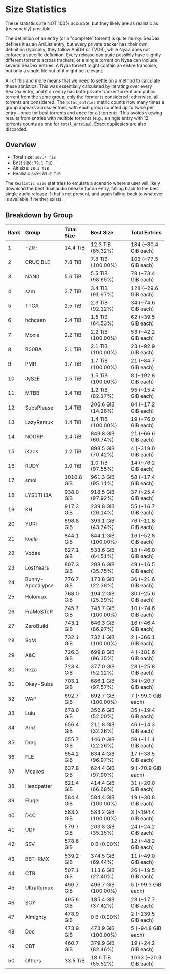 # Size Statistics

These statistics are NOT 100% accurate, but they likely are as realistic as (reasonably) possible.

The definition of an entry (or a "complete" torrent) is quite murky. SeaDex defines it as an AniList entry, but every private tracker has their own definition (typically, they follow AniDB or TVDB), while Nyaa does not enforce a specific definition. Every release can quite possibly have slightly different torrents across trackers, or a single torrent on Nyaa can include several SeaDex entries. A Nyaa torrent might contain an entire franchise, but only a single file out of it might be relevant.

All of this and more means that we need to settle on a method to calculate these statistics. This was essentially calculated by iterating over every SeaDex entry, and if an entry has both private tracker torrent and public torrent from the same group, only the former is considered; otherwise, all torrents are considered. The `total_entries` metric counts how many times a group appears across entries, with each group counted up to twice per entry—once for best torrents and once for alt torrents. This avoids skewing results from entries with multiple torrents (e.g., a single entry with 12 torrents counts as one for `total_entries`). Exact duplicates are also discarded.

## Overview

- Total size: `107.4 TiB`
- Best size: `79.1 TiB`
- Alt size: `28.3 TiB`
- Realistic size: `83.0 TiB`

The `Realistic size` stat tries to emulate a scenario where a user will likely download the best dual audio release for an entry, falling back to the best single audio release if that's not present, and again falling back to whatever is available if neither exists.


## Breakdown by Group

| Rank | Group            | Total Size | Best Size           | Total Entries         |
| :----| :----------------| :----------| :-------------------| :---------------------|
| 1    | -ZR-             | 14.4 TiB   | 12.3 TiB (85.32%)   | 184 (~80.4 GiB each)  |
| 2    | CRUCiBLE         | 7.8 TiB    | 7.8 TiB (100.00%)   | 103 (~77.5 GiB each)  |
| 3    | NAN0             | 5.6 TiB    | 5.5 TiB (98.65%)    | 78 (~73.4 GiB each)   |
| 4    | sam              | 3.7 TiB    | 3.4 TiB (91.97%)    | 128 (~29.6 GiB each)  |
| 5    | TTGA             | 2.5 TiB    | 2.3 TiB (92.12%)    | 34 (~74.6 GiB each)   |
| 6    | hchcsen          | 2.4 TiB    | 1.5 TiB (64.53%)    | 62 (~39.5 GiB each)   |
| 7    | Moxie            | 2.2 TiB    | 2.2 TiB (100.00%)   | 53 (~42.2 GiB each)   |
| 8    | B00BA            | 2.1 TiB    | 2.1 TiB (100.00%)   | 23 (~92.9 GiB each)   |
| 9    | PMR              | 1.7 TiB    | 1.7 TiB (100.00%)   | 21 (~84.7 GiB each)   |
| 10   | JySzE            | 1.5 TiB    | 1.5 TiB (100.00%)   | 8 (~192.8 GiB each)   |
| 11   | MTBB             | 1.4 TiB    | 1.2 TiB (82.17%)    | 95 (~15.4 GiB each)   |
| 12   | SubsPlease       | 1.4 TiB    | 206.6 GiB (14.28%)  | 84 (~17.2 GiB each)   |
| 13   | LazyRemux        | 1.4 TiB    | 1.4 TiB (100.00%)   | 19 (~76.0 GiB each)   |
| 14   | NOGRP            | 1.4 TiB    | 849.8 GiB (60.74%)  | 21 (~66.6 GiB each)   |
| 15   | iKaos            | 1.2 TiB    | 898.5 GiB (70.42%)  | 4 (~319.0 GiB each)   |
| 16   | RUDY             | 1.0 TiB    | 1.0 TiB (97.55%)    | 14 (~76.2 GiB each)   |
| 17   | smol             | 1010.8 GiB | 961.3 GiB (95.11%)  | 58 (~17.4 GiB each)   |
| 18   | LYS1TH3A         | 938.0 GiB  | 918.5 GiB (97.92%)  | 37 (~25.4 GiB each)   |
| 19   | KH               | 917.3 GiB  | 239.8 GiB (26.14%)  | 55 (~16.7 GiB each)   |
| 20   | YURI             | 898.8 GiB  | 393.1 GiB (43.74%)  | 76 (~11.8 GiB each)   |
| 21   | koala            | 844.1 GiB  | 844.1 GiB (100.00%) | 16 (~52.8 GiB each)   |
| 22   | Vodes            | 827.1 GiB  | 533.6 GiB (64.51%)  | 18 (~46.0 GiB each)   |
| 23   | LostYears        | 807.3 GiB  | 288.6 GiB (35.75%)  | 49 (~16.5 GiB each)   |
| 24   | Bunny-Apocalypse | 776.7 GiB  | 173.8 GiB (22.38%)  | 36 (~21.6 GiB each)   |
| 25   | Holomux          | 768.0 GiB  | 194.2 GiB (25.29%)  | 30 (~25.6 GiB each)   |
| 26   | FraMeSToR        | 745.7 GiB  | 745.7 GiB (100.00%) | 10 (~74.6 GiB each)   |
| 27   | ZeroBuild        | 743.1 GiB  | 646.3 GiB (86.97%)  | 16 (~46.4 GiB each)   |
| 28   | SoM              | 732.1 GiB  | 732.1 GiB (100.00%) | 2 (~366.1 GiB each)   |
| 29   | A&C              | 726.3 GiB  | 699.8 GiB (96.35%)  | 4 (~181.6 GiB each)   |
| 30   | Reza             | 723.4 GiB  | 377.0 GiB (52.12%)  | 28 (~25.8 GiB each)   |
| 31   | Okay-Subs        | 703.1 GiB  | 686.1 GiB (97.57%)  | 34 (~20.7 GiB each)   |
| 32   | WAP              | 692.7 GiB  | 692.7 GiB (100.00%) | 7 (~99.0 GiB each)    |
| 33   | Lulu             | 678.0 GiB  | 352.6 GiB (52.00%)  | 35 (~19.4 GiB each)   |
| 34   | Arid             | 656.4 GiB  | 211.8 GiB (32.26%)  | 46 (~14.3 GiB each)   |
| 35   | Drag             | 655.7 GiB  | 146.0 GiB (22.26%)  | 59 (~11.1 GiB each)   |
| 36   | FLE              | 654.2 GiB  | 634.4 GiB (96.97%)  | 17 (~38.5 GiB each)   |
| 37   | Meakes           | 637.8 GiB  | 624.4 GiB (97.90%)  | 9 (~70.9 GiB each)    |
| 38   | Headpatter       | 621.4 GiB  | 414.4 GiB (66.68%)  | 31 (~20.0 GiB each)   |
| 39   | Flugel           | 584.4 GiB  | 584.4 GiB (100.00%) | 19 (~30.8 GiB each)   |
| 40   | D4C              | 583.2 GiB  | 583.2 GiB (100.00%) | 3 (~194.4 GiB each)   |
| 41   | UDF              | 579.7 GiB  | 203.8 GiB (35.15%)  | 24 (~24.2 GiB each)   |
| 42   | SEV              | 578.6 GiB  | 0 B (0.00%)         | 12 (~48.2 GiB each)   |
| 43   | BBT-RMX          | 539.2 GiB  | 374.5 GiB (69.44%)  | 11 (~49.0 GiB each)   |
| 44   | CTR              | 507.1 GiB  | 113.6 GiB (22.40%)  | 26 (~19.5 GiB each)   |
| 45   | UltraRemux       | 496.7 GiB  | 496.7 GiB (100.00%) | 5 (~99.3 GiB each)    |
| 46   | SCY              | 495.6 GiB  | 185.4 GiB (37.42%)  | 28 (~17.7 GiB each)   |
| 47   | Almighty         | 478.9 GiB  | 0 B (0.00%)         | 2 (~239.5 GiB each)   |
| 48   | Doc              | 473.9 GiB  | 473.9 GiB (100.00%) | 5 (~94.8 GiB each)    |
| 49   | CBT              | 460.7 GiB  | 379.9 GiB (82.46%)  | 19 (~24.2 GiB each)   |
| 50   | Others           | 33.5 TiB   | 18.6 TiB (55.52%)   | 1693 (~20.3 GiB each) |

